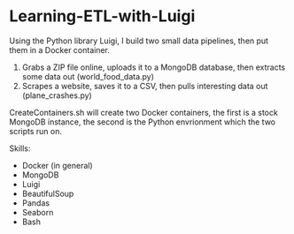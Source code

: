 # Learning-ETL-with-Luigi
Using the Python library Luigi, I build two small data pipelines, then put them in a Docker container.

1. Grabs a ZIP file online, uploads it to a MongoDB database, then extracts some data out (world_food_data.py)
2. Scrapes a website, saves it to a CSV, then pulls interesting data out (plane_crashes.py)

CreateContainers.sh will create two Docker containers, the first is a stock MongoDB instance, the second is the Python envrionment which the two scripts run on.

Skills:
- Docker (in general)
- MongoDB
- Luigi
- BeautifulSoup
- Pandas
- Seaborn
- Bash
